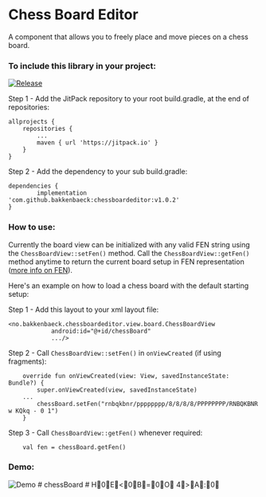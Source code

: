 # Chess Board Editor
A component that allows you to freely place and move pieces on a chess board.

### To include this library in your project:

[![Release](https://jitpack.io/v/bakkenbaeck/chessboardeditor.svg)](https://jitpack.io/#bakkenbaeck/chessboardeditor)


Step 1 - Add the JitPack repository to your root build.gradle, at the end of repositories:

	allprojects {
		repositories {
			...
			maven { url 'https://jitpack.io' }
		}
	}

Step 2 - Add the dependency to your sub build.gradle:

	dependencies {
	        implementation 'com.github.bakkenbaeck:chessboardeditor:v1.0.2'
	}
  
### How to use:

Currently the board view can be initialized with any valid FEN string using the `ChessBoardView::setFen()` method. Call the `ChessBoardView::getFen()` method anytime to return the current board setup in FEN representation ([more info on FEN](https://en.wikipedia.org/wiki/Forsyth–Edwards_Notation)).

Here's an example on how to load a chess board with the default starting setup:

Step 1 - Add this layout to your xml layout file:

```
<no.bakkenbaeck.chessboardeditor.view.board.ChessBoardView
            android:id="@+id/chessBoard"
            .../>
```

Step 2 - Call `ChessBoardView::setFen()` in `onViewCreated` (if using fragments):

```
    override fun onViewCreated(view: View, savedInstanceState: Bundle?) {
        super.onViewCreated(view, savedInstanceState)
	...
        chessBoard.setFen("rnbqkbnr/pppppppp/8/8/8/8/PPPPPPPP/RNBQKBNR w KQkq - 0 1")
    }
```

Step 3 - Call `ChessBoardView::getFen()` whenever required:

```
    val fen = chessBoard.getFen()
```

  
### Demo:

![Demo](https://media.giphy.com/media/f8sQ4jIdt9wQz8Gg1s/giphy.gif)
#   c h e s s B o a r d  
 #   H0E<0B=0O  4>A:0 
 